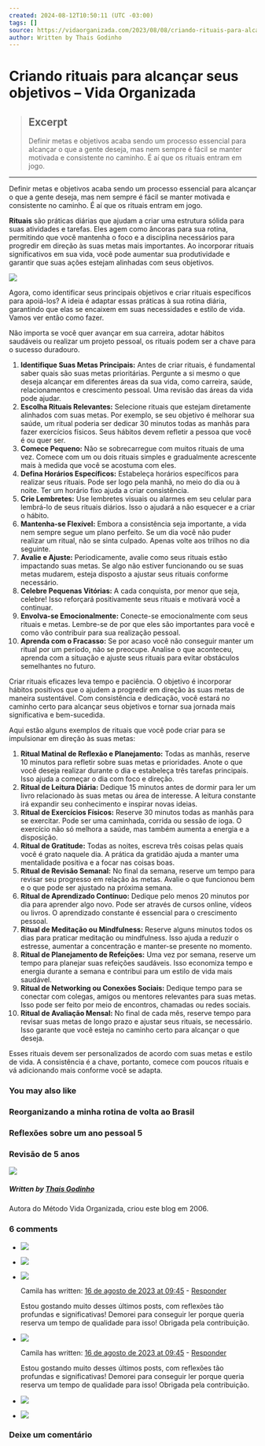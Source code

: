 ```yaml
---
created: 2024-08-12T10:50:11 (UTC -03:00)
tags: []
source: https://vidaorganizada.com/2023/08/08/criando-rituais-para-alcancar-seus-objetivos/
author: Written by Thais Godinho
---
```


# Criando rituais para alcançar seus objetivos – Vida Organizada

> ## Excerpt
> Definir metas e objetivos acaba sendo um processo essencial para alcançar o que a gente deseja, mas nem sempre é fácil se manter motivada e consistente no caminho. É aí que os rituais entram em jogo.

---
Definir metas e objetivos acaba sendo um processo essencial para alcançar o que a gente deseja, mas nem sempre é fácil se manter motivada e consistente no caminho. É aí que os rituais entram em jogo.

**Rituais** são práticas diárias que ajudam a criar uma estrutura sólida para suas atividades e tarefas. Eles agem como âncoras para sua rotina, permitindo que você mantenha o foco e a disciplina necessários para progredir em direção às suas metas mais importantes. Ao incorporar rituais significativos em sua vida, você pode aumentar sua produtividade e garantir que suas ações estejam alinhadas com seus objetivos.

![](https://vidaorganizada.com/wp-content/uploads/2023/08/Captura-de-Tela-2023-08-07-as-11.35.41-800x715.png)

Agora, como identificar seus principais objetivos e criar rituais específicos para apoiá-los? A ideia é adaptar essas práticas à sua rotina diária, garantindo que elas se encaixem em suas necessidades e estilo de vida. Vamos ver então como fazer.

Não importa se você quer avançar em sua carreira, adotar hábitos saudáveis ou realizar um projeto pessoal, os rituais podem ser a chave para o sucesso duradouro.

1.  **Identifique Suas Metas Principais:** Antes de criar rituais, é fundamental saber quais são suas metas prioritárias. Pergunte a si mesmo o que deseja alcançar em diferentes áreas da sua vida, como carreira, saúde, relacionamentos e crescimento pessoal. Uma revisão das áreas da vida pode ajudar.
2.  **Escolha Rituais Relevantes:** Selecione rituais que estejam diretamente alinhados com suas metas. Por exemplo, se seu objetivo é melhorar sua saúde, um ritual poderia ser dedicar 30 minutos todas as manhãs para fazer exercícios físicos. Seus hábitos devem refletir a pessoa que você é ou quer ser.
3.  **Comece Pequeno:** Não se sobrecarregue com muitos rituais de uma vez. Comece com um ou dois rituais simples e gradualmente acrescente mais à medida que você se acostuma com eles.
4.  **Defina Horários Específicos:** Estabeleça horários específicos para realizar seus rituais. Pode ser logo pela manhã, no meio do dia ou à noite. Ter um horário fixo ajuda a criar consistência.
5.  **Crie Lembretes:** Use lembretes visuais ou alarmes em seu celular para lembrá-lo de seus rituais diários. Isso o ajudará a não esquecer e a criar o hábito.
6.  **Mantenha-se Flexível:** Embora a consistência seja importante, a vida nem sempre segue um plano perfeito. Se um dia você não puder realizar um ritual, não se sinta culpado. Apenas volte aos trilhos no dia seguinte.
7.  **Avalie e Ajuste:** Periodicamente, avalie como seus rituais estão impactando suas metas. Se algo não estiver funcionando ou se suas metas mudarem, esteja disposto a ajustar seus rituais conforme necessário.
8.  **Celebre Pequenas Vitórias:** A cada conquista, por menor que seja, celebre! Isso reforçará positivamente seus rituais e motivará você a continuar.
9.  **Envolva-se Emocionalmente:** Conecte-se emocionalmente com seus rituais e metas. Lembre-se de por que eles são importantes para você e como vão contribuir para sua realização pessoal.
10.  **Aprenda com o Fracasso:** Se por acaso você não conseguir manter um ritual por um período, não se preocupe. Analise o que aconteceu, aprenda com a situação e ajuste seus rituais para evitar obstáculos semelhantes no futuro.

Criar rituais eficazes leva tempo e paciência. O objetivo é incorporar hábitos positivos que o ajudem a progredir em direção às suas metas de maneira sustentável. Com consistência e dedicação, você estará no caminho certo para alcançar seus objetivos e tornar sua jornada mais significativa e bem-sucedida.

Aqui estão alguns exemplos de rituais que você pode criar para se impulsionar em direção às suas metas:

1.  **Ritual Matinal de Reflexão e Planejamento:** Todas as manhãs, reserve 10 minutos para refletir sobre suas metas e prioridades. Anote o que você deseja realizar durante o dia e estabeleça três tarefas principais. Isso ajuda a começar o dia com foco e direção.
2.  **Ritual de Leitura Diária:** Dedique 15 minutos antes de dormir para ler um livro relacionado às suas metas ou área de interesse. A leitura constante irá expandir seu conhecimento e inspirar novas ideias.
3.  **Ritual de Exercícios Físicos:** Reserve 30 minutos todas as manhãs para se exercitar. Pode ser uma caminhada, corrida ou sessão de ioga. O exercício não só melhora a saúde, mas também aumenta a energia e a disposição.
4.  **Ritual de Gratitude:** Todas as noites, escreva três coisas pelas quais você é grato naquele dia. A prática da gratidão ajuda a manter uma mentalidade positiva e a focar nas coisas boas.
5.  **Ritual de Revisão Semanal:** No final da semana, reserve um tempo para revisar seu progresso em relação às metas. Avalie o que funcionou bem e o que pode ser ajustado na próxima semana.
6.  **Ritual de Aprendizado Contínuo:** Dedique pelo menos 20 minutos por dia para aprender algo novo. Pode ser através de cursos online, vídeos ou livros. O aprendizado constante é essencial para o crescimento pessoal.
7.  **Ritual de Meditação ou Mindfulness:** Reserve alguns minutos todos os dias para praticar meditação ou mindfulness. Isso ajuda a reduzir o estresse, aumentar a concentração e manter-se presente no momento.
8.  **Ritual de Planejamento de Refeições:** Uma vez por semana, reserve um tempo para planejar suas refeições saudáveis. Isso economiza tempo e energia durante a semana e contribui para um estilo de vida mais saudável.
9.  **Ritual de Networking ou Conexões Sociais:** Dedique tempo para se conectar com colegas, amigos ou mentores relevantes para suas metas. Isso pode ser feito por meio de encontros, chamadas ou redes sociais.
10.  **Ritual de Avaliação Mensal:** No final de cada mês, reserve tempo para revisar suas metas de longo prazo e ajustar seus rituais, se necessário. Isso garante que você esteja no caminho certo para alcançar o que deseja.

Esses rituais devem ser personalizados de acordo com suas metas e estilo de vida. A consistência é a chave, portanto, comece com poucos rituais e vá adicionando mais conforme você se adapta.

### You may also like

### Reorganizando a minha rotina de volta ao Brasil

### Reflexões sobre um ano pessoal 5

### Revisão de 5 anos

![](https://secure.gravatar.com/avatar/7b64ee51cab2b01eacab7fdb035b8435?s=80&d=https%3A%2F%2Fvidaorganizada.com%2Fwp-content%2Fthemes%2Fvo21%2Flib%2Fi%2Favatar.png&r=g)

##### Written by [Thais Godinho](https://vidaorganizada.com/author/thais-godinho/ "Posts de Thais Godinho")

Autora do Método Vida Organizada, criou este blog em 2006.

### 6 comments

-   ![](https://secure.gravatar.com/avatar/a01fbec800904c9ec6373fbfcf02b327?s=80&d=https%3A%2F%2Fvidaorganizada.com%2Fwp-content%2Fthemes%2Fvo21%2Flib%2Fi%2Favatar.png&r=g)
    
-   ![](https://secure.gravatar.com/avatar/dfec3074961cd95b97a213a5472e6d64?s=80&d=https%3A%2F%2Fvidaorganizada.com%2Fwp-content%2Fthemes%2Fvo21%2Flib%2Fi%2Favatar.png&r=g)
    
-   ![](https://secure.gravatar.com/avatar/6bb4f6fbe9754a8f24c4a9fe29b67201?s=80&d=https%3A%2F%2Fvidaorganizada.com%2Fwp-content%2Fthemes%2Fvo21%2Flib%2Fi%2Favatar.png&r=g)
    
    Camila has written: [16 de agosto de 2023 at 09:45](https://vidaorganizada.com/2023/08/08/criando-rituais-para-alcancar-seus-objetivos/#comment-273114) - [Responder](https://vidaorganizada.com/2023/08/08/criando-rituais-para-alcancar-seus-objetivos/?replytocom=273114#respond)
    
    Estou gostando muito desses últimos posts, com reflexões tão profundas e significativas! Demorei para conseguir ler porque queria reserva um tempo de qualidade para isso! Obrigada pela contribuição.
    
-   ![](https://secure.gravatar.com/avatar/6bb4f6fbe9754a8f24c4a9fe29b67201?s=80&d=https%3A%2F%2Fvidaorganizada.com%2Fwp-content%2Fthemes%2Fvo21%2Flib%2Fi%2Favatar.png&r=g)
    
    Camila has written: [16 de agosto de 2023 at 09:45](https://vidaorganizada.com/2023/08/08/criando-rituais-para-alcancar-seus-objetivos/#comment-273115) - [Responder](https://vidaorganizada.com/2023/08/08/criando-rituais-para-alcancar-seus-objetivos/?replytocom=273115#respond)
    
    Estou gostando muito desses últimos posts, com reflexões tão profundas e significativas! Demorei para conseguir ler porque queria reserva um tempo de qualidade para isso! Obrigada pela contribuição.
    
-   ![](https://secure.gravatar.com/avatar/4e9213ce83ef8e10040fd3c985440b49?s=80&d=https%3A%2F%2Fvidaorganizada.com%2Fwp-content%2Fthemes%2Fvo21%2Flib%2Fi%2Favatar.png&r=g)
    
-   ![](https://secure.gravatar.com/avatar/33e37f06ec735b0ef7dad53fe2ac2bd5?s=80&d=https%3A%2F%2Fvidaorganizada.com%2Fwp-content%2Fthemes%2Fvo21%2Flib%2Fi%2Favatar.png&r=g)
    

### Deixe um comentário
